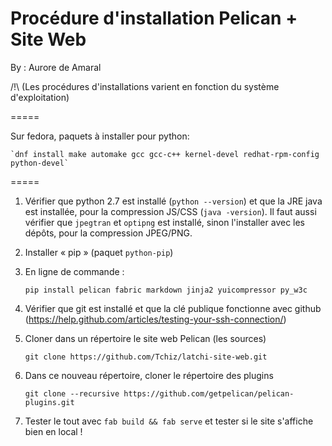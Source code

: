 Procédure d'installation Pelican + Site Web
=============

By : Aurore de Amaral

/!\ (Les procédures d'installations varient en fonction du système d'exploitation)

=====

Sur fedora, paquets à installer pour python:

	`dnf install make automake gcc gcc-c++ kernel-devel redhat-rpm-config python-devel`
=====

1. Vérifier que python 2.7 est installé (`python --version`) et que la JRE java est installée, pour la compression JS/CSS (`java -version`). Il faut aussi vérifier que `jpegtran` et `optipng` est installé, sinon l'installer avec les dépôts, pour la compression JPEG/PNG.

2. Installer « pip » (paquet `python-pip`)

3. En ligne de commande :

	`pip install pelican fabric markdown jinja2 yuicompressor py_w3c`

4. Vérifier que git est installé et que la clé publique fonctionne avec github (https://help.github.com/articles/testing-your-ssh-connection/)

5. Cloner dans un répertoire le site web Pelican (les sources)

	`git clone https://github.com/Tchiz/latchi-site-web.git`

6. Dans ce nouveau répertoire, cloner le répertoire des plugins

	`git clone --recursive https://github.com/getpelican/pelican-plugins.git`

7. Tester le tout avec `fab build && fab serve` et tester si le site s'affiche bien en local !
